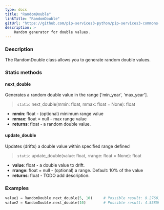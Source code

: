 ```yaml
---
type: docs
title: "RandomDouble"
linkTitle: "RandomDouble"
gitUrl: "https://github.com/pip-services3-python/pip-services3-commons-python"
description: >
    Random generator for double values.
---
```


### Description

The RandomDouble class allows you to generate random double values.

### Static methods

#### next_double
Generates a random double value in the range ['min_year', 'max_year'].

> `static` next_double(mmin: float, mmax: float = None): float

- **mmin**: float - (optional) minimum range value
- **mmax**: float = null - max range value
- **returns**: float - a random double value.

#### update_double
Updates (drifts) a double value within specified range defined

> `static` update_double(value: float, rrange: float = None): float

- **value**: float - a double value to drift.
- **rrange**: float = null - (optional) a range. Default: 10% of the value
- **returns**: float - TODO add description.

### Examples

```python
value1 = RandomDouble.next_double(5, 10)     # Possible result: 8.276012024925908
value2 = RandomDouble.next_double(10)        # Possible result: 4.558593480049594
```

